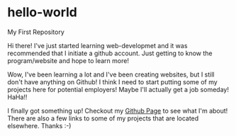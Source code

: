 # hello-world
My First Repository

Hi there! I've just started learning web-developmet and it was recommended that I initiate a github account. Just getting to know the program/website and hope to learn more!

Wow, I've been learning a lot and I've been creating websites, but I still don't have anything on Github! I think I need to start putting some of my projects here for potential employers! Maybe I'll actually get a job someday! HaHa!!

I finally got something up! Checkout my <a href="https://superjoefly.github.io">Github Page</a> to see what I'm about! There are also a few links to some of my projects that are located elsewhere. Thanks :-)
